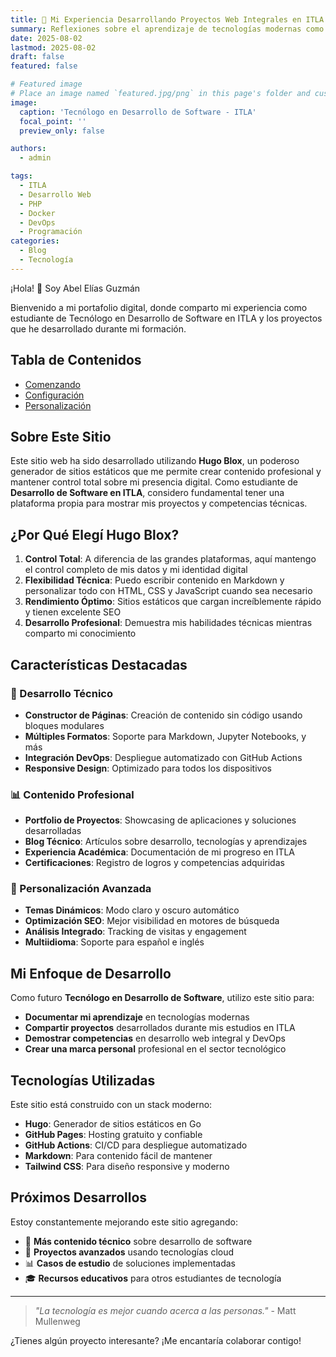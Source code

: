 ```yaml
---
title: 🚀 Mi Experiencia Desarrollando Proyectos Web Integrales en ITLA
summary: Reflexiones sobre el aprendizaje de tecnologías modernas como PHP, Docker, Ansible y desarrollo web responsive en mi formación como Tecnólogo en Desarrollo de Software.
date: 2025-08-02
lastmod: 2025-08-02
draft: false
featured: false

# Featured image
# Place an image named `featured.jpg/png` in this page's folder and customize its options here.
image:
  caption: 'Tecnólogo en Desarrollo de Software - ITLA'
  focal_point: ''
  preview_only: false

authors:
  - admin

tags:
  - ITLA
  - Desarrollo Web
  - PHP
  - Docker
  - DevOps
  - Programación
categories:
  - Blog
  - Tecnología
---
```


¡Hola! 👋 Soy Abel Elías Guzmán 

Bienvenido a mi portafolio digital, donde comparto mi experiencia como estudiante de Tecnólogo en Desarrollo de Software en ITLA y los proyectos que he desarrollado durante mi formación.

## Tabla de Contenidos

- [Comenzando](#comenzando)
- [Configuración](#configuración)
- [Personalización](#personalización)

## Sobre Este Sitio

Este sitio web ha sido desarrollado utilizando **Hugo Blox**, un poderoso generador de sitios estáticos que me permite crear contenido profesional y mantener control total sobre mi presencia digital. Como estudiante de **Desarrollo de Software en ITLA**, considero fundamental tener una plataforma propia para mostrar mis proyectos y competencias técnicas.

## ¿Por Qué Elegí Hugo Blox?

1. **Control Total**: A diferencia de las grandes plataformas, aquí mantengo el control completo de mis datos y mi identidad digital
2. **Flexibilidad Técnica**: Puedo escribir contenido en Markdown y personalizar todo con HTML, CSS y JavaScript cuando sea necesario
3. **Rendimiento Óptimo**: Sitios estáticos que cargan increíblemente rápido y tienen excelente SEO
4. **Desarrollo Profesional**: Demuestra mis habilidades técnicas mientras comparto mi conocimiento

## Características Destacadas

### 🔧 Desarrollo Técnico
- **Constructor de Páginas**: Creación de contenido sin código usando bloques modulares
- **Múltiples Formatos**: Soporte para Markdown, Jupyter Notebooks, y más
- **Integración DevOps**: Despliegue automatizado con GitHub Actions
- **Responsive Design**: Optimizado para todos los dispositivos

### 📊 Contenido Profesional  
- **Portfolio de Proyectos**: Showcasing de aplicaciones y soluciones desarrolladas
- **Blog Técnico**: Artículos sobre desarrollo, tecnologías y aprendizajes
- **Experiencia Académica**: Documentación de mi progreso en ITLA
- **Certificaciones**: Registro de logros y competencias adquiridas

### 🎨 Personalización Avanzada
- **Temas Dinámicos**: Modo claro y oscuro automático
- **Optimización SEO**: Mejor visibilidad en motores de búsqueda
- **Análisis Integrado**: Tracking de visitas y engagement
- **Multiidioma**: Soporte para español e inglés

## Mi Enfoque de Desarrollo

Como futuro **Tecnólogo en Desarrollo de Software**, utilizo este sitio para:

- **Documentar mi aprendizaje** en tecnologías modernas
- **Compartir proyectos** desarrollados durante mis estudios en ITLA
- **Demostrar competencias** en desarrollo web integral y DevOps
- **Crear una marca personal** profesional en el sector tecnológico

## Tecnologías Utilizadas

Este sitio está construido con un stack moderno:

- **Hugo**: Generador de sitios estáticos en Go
- **GitHub Pages**: Hosting gratuito y confiable
- **GitHub Actions**: CI/CD para despliegue automatizado
- **Markdown**: Para contenido fácil de mantener
- **Tailwind CSS**: Para diseño responsive y moderno

## Próximos Desarrollos

Estoy constantemente mejorando este sitio agregando:

- 📝 **Más contenido técnico** sobre desarrollo de software
- 🚀 **Proyectos avanzados** usando tecnologías cloud
- 📊 **Casos de estudio** de soluciones implementadas
- 🎓 **Recursos educativos** para otros estudiantes de tecnología

---

> *"La tecnología es mejor cuando acerca a las personas."* - Matt Mullenweg

¿Tienes algún proyecto interesante? ¡Me encantaría colaborar contigo!
